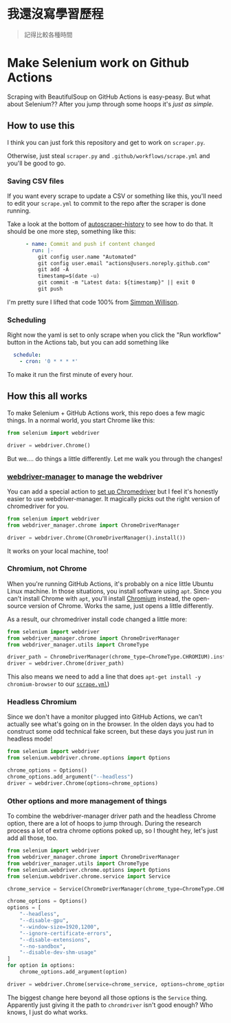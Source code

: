 # 我還沒寫學習歷程
> 記得比較各種時間



# Make Selenium work on Github Actions 

Scraping with BeautifulSoup on GitHub Actions is easy-peasy. But what about Selenium?? After you jump through some hoops it's *just as simple.*

## How to use this

I think you can just fork this repository and get to work on `scraper.py`.

Otherwise, just steal `scraper.py` and `.github/workflows/scrape.yml` and you'll be good to go.

### Saving CSV files

If you want every scrape to update a CSV or something like this, you'll need to edit your `scrape.yml` to commit to the repo after the scraper is done running.

Take a look at the bottom of [autoscraper-history](https://github.com/jsoma/autoscraper-history/blob/main/.github/workflows/scrape.yml) to see how to do that. It should be one more step, something like this:

```yaml
      - name: Commit and push if content changed
        run: |-
          git config user.name "Automated"
          git config user.email "actions@users.noreply.github.com"
          git add -A
          timestamp=$(date -u)
          git commit -m "Latest data: ${timestamp}" || exit 0
          git push
```

I'm pretty sure I lifted that code 100% from [Simmon Willison](https://simonwillison.net/2020/Oct/9/git-scraping/).

### Scheduling

Right now the yaml is set to only scrape when you click the "Run workflow" button in the Actions tab, but you can add something like

```yaml
  schedule:
    - cron: '0 * * * *'
```

To make it run the first minute of every hour.

## How this all works

To make Selenium + GitHub Actions work, this repo does a few magic things. In a normal world, you start Chrome like this:

```python
from selenium import webdriver

driver = webdriver.Chrome()
```

But we.... do things a little differently. Let me walk you through the changes!

### [webdriver-manager](https://pypi.org/project/webdriver-manager/) to manage the webdriver

You can add a special action to [set up Chromedriver](https://github.com/marketplace/actions/setup-chromedriver) but I feel it's honestly easier to use webdriver-manager. It magically picks out the right version of chromedriver for you.

```python
from selenium import webdriver
from webdriver_manager.chrome import ChromeDriverManager

driver = webdriver.Chrome(ChromeDriverManager().install())
```

It works on your local machine, too!

### Chromium, not Chrome

When you're running GitHub Actions, it's probably on a nice little Ubuntu Linux machine. In those situations, you install software using `apt`. Since you can't install Chrome with `apt`, you'll install [Chromium](https://www.chromium.org/) instead, the open-source version of Chrome. Works the same, just opens a little differently.

As a result, our chromedriver install code changed a little more:

```python
from selenium import webdriver
from webdriver_manager.chrome import ChromeDriverManager
from webdriver_manager.utils import ChromeType

driver_path = ChromeDriverManager(chrome_type=ChromeType.CHROMIUM).install()
driver = webdriver.Chrome(driver_path)
```

This also means we need to add a line that does `apt-get install -y chromium-browser` to our [`scrape.yml`](.github/workflows/scrape.yml))

### Headless Chromium

Since we don't have a monitor plugged into GitHub Actions, we can't actually see what's going on in the browser. In the olden days you had to construct some odd technical fake screen, but these days you just run in headless mode!

```python
from selenium import webdriver 
from selenium.webdriver.chrome.options import Options

chrome_options = Options()
chrome_options.add_argument("--headless")
driver = webdriver.Chrome(options=chrome_options)
```

### Other options and more management of things

To combine the webdriver-manager driver path and the headless Chrome option, there are a lot of hoops to jump through. During the research process a lot of extra chrome options poked up, so I thought hey, let's just add all those, too.

```python
from selenium import webdriver
from webdriver_manager.chrome import ChromeDriverManager
from webdriver_manager.utils import ChromeType
from selenium.webdriver.chrome.options import Options
from selenium.webdriver.chrome.service import Service

chrome_service = Service(ChromeDriverManager(chrome_type=ChromeType.CHROMIUM).install())

chrome_options = Options()
options = [
    "--headless",
    "--disable-gpu",
    "--window-size=1920,1200",
    "--ignore-certificate-errors",
    "--disable-extensions",
    "--no-sandbox",
    "--disable-dev-shm-usage"
]
for option in options:
    chrome_options.add_argument(option)

driver = webdriver.Chrome(service=chrome_service, options=chrome_options)
```

The biggest change here beyond all those options is the `Service` thing. Apparently just giving it the path to `chromdriver` isn't good enough? Who knows, I just do what works.